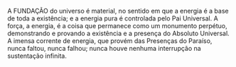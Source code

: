 ﻿A FUNDAÇÃO do universo é material, no sentido em que a energia é a base de toda a existência; e a energia pura é controlada pelo Pai Universal. A força, a energia, é a coisa que permanece como um monumento perpétuo, demonstrando e provando a existência e a presença do Absoluto Universal. A imensa corrente de energia, que provém das Presenças do Paraíso, nunca faltou, nunca falhou; nunca houve nenhuma interrupção na sustentação infinita.